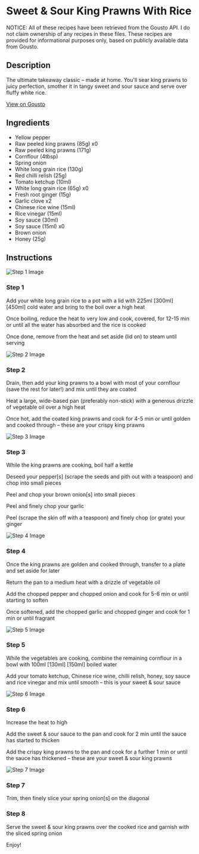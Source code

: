 # Sweet & Sour King Prawns With Rice

NOTICE: All of these recipes have been retrieved from the Gousto API. I do not claim ownership of any recipes in these files. These recipes are provided for informational purposes only, based on publicly available data from Gousto.

## Description

The ultimate takeaway classic – made at home. You'll sear king prawns to juicy perfection, smother it in tangy sweet and sour sauce and serve over fluffy white rice. 

[View on Gousto](https://www.gousto.co.uk/recipes/cookbook/sweet-sour-king-prawns-with-rice)

## Ingredients

- Yellow pepper
- Raw peeled king prawns (85g) x0
- Raw peeled king prawns (171g)
- Cornflour (4tbsp)
- Spring onion
- White long grain rice (130g)
- Red chilli relish (25g)
- Tomato ketchup (10ml)
- White long grain rice (65g) x0
- Fresh root ginger (15g)
- Garlic clove x2
- Chinese rice wine (15ml)
- Rice vinegar (15ml)
- Soy sauce (30ml)
- Soy sauce (15ml) x0
- Brown onion
- Honey (25g)

## Instructions

![Step 1 Image](https://production-media.gousto.co.uk/cms/recipe-step-image/step-1-1627991764655-x200.jpg)

### Step 1

Add your white long grain rice to a pot with a lid with 225ml<span class="text-purple"> [300ml]<span class="text-danger"> </span>[450ml]</span> cold water and bring to the boil over a high heat

Once boiling, reduce the heat to very low and cook, covered, for 12-15 min or until all the water has absorbed and the rice is cooked

Once done, remove from the heat and set aside (lid on) to steam until serving

![Step 2 Image](https://production-media.gousto.co.uk/cms/recipe-step-image/step-2-1627991772164-x200.jpg)

### Step 2

Drain, then add your king prawns to a bowl with most of your cornflour (save the rest for later!) and mix until they are coated

Heat a large, wide-based pan (preferably non-stick) with a generous drizzle of vegetable oil over a high heat

Once hot, add the coated king prawns and cook for 4-5 min or until golden and cooked through – these are your crispy king prawns

![Step 3 Image](https://production-media.gousto.co.uk/cms/recipe-step-image/step-3-1627991782382-x200.jpg)

### Step 3

While the king prawns are cooking, boil half a kettle

Deseed your pepper[s] (scrape the seeds and pith out with a teaspoon) and chop into small pieces

Peel and chop your brown onion[s] into small pieces

Peel and finely chop your garlic

Peel (scrape the skin off with a teaspoon) and finely chop (or grate) your ginger

![Step 4 Image](https://production-media.gousto.co.uk/cms/recipe-step-image/step-4-1627991822790-x200.jpg)

### Step 4

Once the king prawns are golden and cooked through, transfer to a plate and set aside for later

Return the pan to a medium heat with a drizzle of vegetable oil

Add the chopped pepper and chopped onion and cook for 5-6 min or until starting to soften

Once softened, add the chopped garlic and chopped ginger and cook for 1 min or until fragrant

![Step 5 Image](https://production-media.gousto.co.uk/cms/recipe-step-image/step-5-1627991846620-x200.jpg)

### Step 5

While the vegetables are cooking, combine the remaining cornflour in a bowl with 100ml <span class="text-purple">[130ml]</span> <span class="text-danger">[150ml]</span> boiled water

Add your tomato ketchup, Chinese rice wine, chilli relish, honey, soy sauce and rice vinegar and mix until smooth – this is your sweet & sour sauce

![Step 6 Image](https://production-media.gousto.co.uk/cms/recipe-step-image/step-6-1627991858370-x200.jpg)

### Step 6

Increase the heat to high

Add the sweet & sour sauce to the pan and cook for 2 min until the sauce has started to thicken

Add the crispy king prawns to the pan and cook for a further 1 min or until the sauce has thickened – these are your sweet & sour king prawns

![Step 7 Image](https://production-media.gousto.co.uk/cms/recipe-step-image/step-7-1627991869817-x200.jpg)

### Step 7

Trim, then finely slice your spring onion[s] on the diagonal

### Step 8

Serve the sweet & sour king prawns over the cooked rice and garnish with the sliced spring onion

Enjoy!

